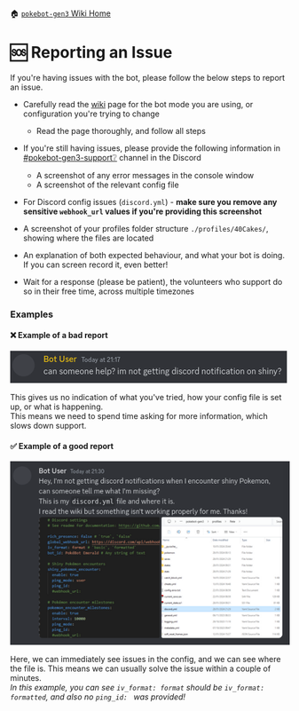 🏠 [`pokebot-gen3` Wiki Home](../Readme.md)

# 🆘 Reporting an Issue

If you're having issues with the bot, please follow the below steps to report an issue.

- Carefully read the [wiki](../Readme.md) page for the bot mode you are using, or configuration you're trying to change
    - Read the page thoroughly, and follow all steps


- If you're still having issues, please provide the following information in [#pokebot-gen3-support❔](https://discord.com/channels/1057088810950860850/1139190426834833528) channel in the Discord
    - A screenshot of any error messages in the console window
    - A screenshot of the relevant config file


- For Discord config issues (`discord.yml`) - **make sure you remove any sensitive `webhook_url` values if you're providing this screenshot**
- A screenshot of your profiles folder structure `./profiles/40Cakes/`, showing where the files are located
- An explanation of both expected behaviour, and what your bot is doing. If you can screen record it, even better!
- Wait for a response (please be patient), the volunteers who support do so in their free time, across multiple timezones

### Examples 

#### ❌ Example of a bad report
![image](../images/issue_bad.png)

This gives us no indication of what you've tried, how your config file is set up, or what is happening.    
This means we need to spend time asking for more information, which slows down support.

#### ✅ Example of a good report
![image](../images/issue_good.png)

Here, we can immediately see issues in the config, and we can see where the file is. This means we can usually solve the issue within a couple of minutes.     
_In this example, you can see `iv_format: format` should be `iv_format: formatted`, and also no `ping_id: ` was provided!_
